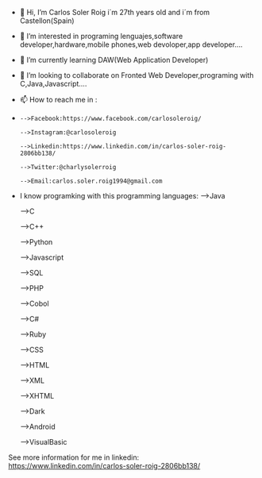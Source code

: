 - 👋 Hi, I’m Carlos Soler Roig i´m 27th years old and i´m from Castellon(Spain)
- 👀 I’m interested in programing lenguajes,software developer,hardware,mobile phones,web devoloper,app developer....
- 🌱 I’m currently learning DAW(Web Application Developer)
- 💞️ I’m looking to collaborate on Fronted Web Developer,programing with C,Java,Javascript.... 
- 📫 How to reach me in :
- 
      -->Facebook:https://www.facebook.com/carlosoleroig/
      
      -->Instagram:@carlosoleroig
      
      -->Linkedin:https://www.linkedin.com/in/carlos-soler-roig-2806bb138/
      
      -->Twitter:@charlysolerroig
      
      -->Email:carlos.soler.roig1994@gmail.com
      
- I know programking with this programming languages:
    -->Java
    
    -->C
    
    -->C++
    
    -->Python
    
    -->Javascript
    
    -->SQL
    
    -->PHP
    
    -->Cobol
    
    -->C#
    
    -->Ruby
    
    -->CSS
    
    -->HTML
    
    -->XML
    
    -->XHTML
    
    -->Dark
    
    -->Android
    
    -->VisualBasic
    
See more information for me in linkedin: https://www.linkedin.com/in/carlos-soler-roig-2806bb138/<!---
Preda7or0fSouls/Preda7or0fSouls is a ✨ special ✨ repository because its `README.md` (this file) appears on your GitHub profile.
You can click the Preview link to take a look at your changes.
--->
